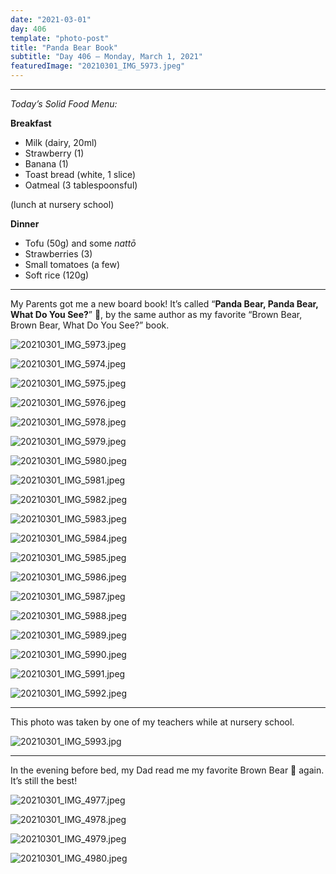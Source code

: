 ```yaml
---
date: "2021-03-01"
day: 406
template: "photo-post"
title: "Panda Bear Book"
subtitle: "Day 406 – Monday, March 1, 2021"
featuredImage: "20210301_IMG_5973.jpeg"
---
```


<hr />

_Today’s Solid Food Menu:_

**Breakfast**

- Milk (dairy, 20ml)
- Strawberry (1)
- Banana (1)
- Toast bread (white, 1 slice)
- Oatmeal (3 tablespoonsful)

(lunch at nursery school)

**Dinner**

- Tofu (50g) and some *nattō*
- Strawberries (3)
- Small tomatoes (a few)
- Soft rice (120g)

<hr />

My Parents got me a new board book! It’s called “<b>Panda Bear, Panda Bear, What Do You See?</b>” 🐼, by the same author as my favorite “Brown Bear, Brown Bear, What Do You See?” book.

![20210301_IMG_5973.jpeg](20210301_IMG_5973.jpeg)

![20210301_IMG_5974.jpeg](20210301_IMG_5974.jpeg)

![20210301_IMG_5975.jpeg](20210301_IMG_5975.jpeg)

![20210301_IMG_5976.jpeg](20210301_IMG_5976.jpeg)

![20210301_IMG_5978.jpeg](20210301_IMG_5978.jpeg)

![20210301_IMG_5979.jpeg](20210301_IMG_5979.jpeg)

![20210301_IMG_5980.jpeg](20210301_IMG_5980.jpeg)

![20210301_IMG_5981.jpeg](20210301_IMG_5981.jpeg)

![20210301_IMG_5982.jpeg](20210301_IMG_5982.jpeg)

![20210301_IMG_5983.jpeg](20210301_IMG_5983.jpeg)

![20210301_IMG_5984.jpeg](20210301_IMG_5984.jpeg)

![20210301_IMG_5985.jpeg](20210301_IMG_5985.jpeg)

![20210301_IMG_5986.jpeg](20210301_IMG_5986.jpeg)

![20210301_IMG_5987.jpeg](20210301_IMG_5987.jpeg)

![20210301_IMG_5988.jpeg](20210301_IMG_5988.jpeg)

![20210301_IMG_5989.jpeg](20210301_IMG_5989.jpeg)

![20210301_IMG_5990.jpeg](20210301_IMG_5990.jpeg)

![20210301_IMG_5991.jpeg](20210301_IMG_5991.jpeg)

![20210301_IMG_5992.jpeg](20210301_IMG_5992.jpeg)

<hr />

This photo was taken by one of my teachers while at nursery school.

![20210301_IMG_5993.jpg](20210301_IMG_5993.jpg)

<hr />

In the evening before bed, my Dad read me my favorite Brown Bear 🐻 again. It’s still the best!

![20210301_IMG_4977.jpeg](20210301_IMG_4977.jpeg)

![20210301_IMG_4978.jpeg](20210301_IMG_4978.jpeg)

![20210301_IMG_4979.jpeg](20210301_IMG_4979.jpeg)

![20210301_IMG_4980.jpeg](20210301_IMG_4980.jpeg)
